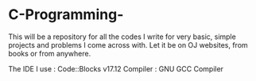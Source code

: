 # C-Programming-
This will be a repository for all the codes I write for very basic, simple projects and problems I come across with. Let it be on OJ websites, from books or  from anywhere. 

The IDE I use : Code::Blocks v17.12
Compiler      : GNU GCC Compiler
